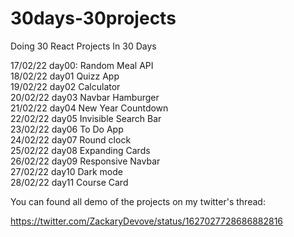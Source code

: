 # 30days-30projects
Doing 30 React Projects In 30 Days

17/02/22 day00: Random Meal API\
18/02/22 day01 Quizz App\
19/02/22 day02 Calculator\
20/02/22 day03 Navbar Hamburger\
21/02/22 day04 New Year Countdown\
22/02/22 day05 Invisible Search Bar\
23/02/22 day06 To Do App\
24/02/22 day07 Round clock\
25/02/22 day08 Expanding Cards\
26/02/22 day09 Responsive Navbar\
27/02/22 day10 Dark mode\
28/02/22 day11 Course Card

You can found all demo of the projects on my twitter's thread:

https://twitter.com/ZackaryDevove/status/1627027728686882816
